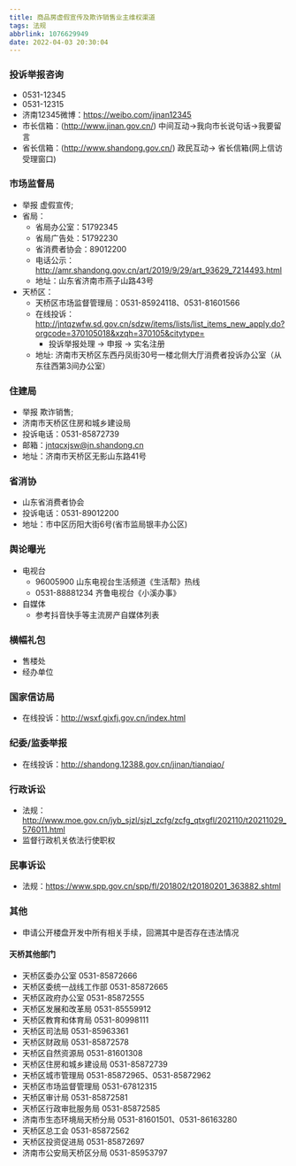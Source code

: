 ```yaml
---
title: 商品房虚假宣传及欺诈销售业主维权渠道
tags: 法规
abbrlink: 1076629949
date: 2022-04-03 20:30:04
---
```

### 投诉举报咨询

- 0531-12345
- 0531-12315
- 济南12345微博：https://weibo.com/jinan12345
- 市长信箱：(http://www.jinan.gov.cn/) 中间互动->我向市长说句话->我要留言
- 省长信箱：(http://www.shandong.gov.cn/) 政民互动-> 省长信箱(网上信访受理窗口) 

### 市场监督局

- 举报 虚假宣传;
- 省局：
	- 省局办公室：51792345
	- 省局广告处：51792230
	- 省消费者协会：89012200
	- 电话公示：http://amr.shandong.gov.cn/art/2019/9/29/art_93629_7214493.html
	- 地址：山东省济南市燕子山路43号
- 天桥区：
	- 天桥区市场监督管理局：0531-85924118、0531-81601566
	- 在线投诉：http://jntqzwfw.sd.gov.cn/sdzw/items/lists/list_items_new_apply.do?orgcode=370105018&xzqh=370105&citytype=
		- 投诉举报处理 -> 申报 -> 实名注册
	- 地址: 济南市天桥区东西丹凤街30号一楼北侧大厅消费者投诉办公室（从东往西第3间办公室）

### 住建局

- 举报 欺诈销售;
- 济南市天桥区住房和城乡建设局
- 投诉电话：0531-85872739
- 邮箱：jntqcxjsw@jn.shandong.cn
- 地址：济南市天桥区无影山东路41号

### 省消协

- 山东省消费者协会
- 投诉电话：0531-89012200
- 地址：市中区历阳大街6号(省市监局银丰办公区)

### 舆论曝光

- 电视台
	- 96005900 山东电视台生活频道《生活帮》热线
	- 0531-88881234 齐鲁电视台《小溪办事》
- 自媒体
	- 参考抖音快手等主流房产自媒体列表

### 横幅礼包

- 售楼处
- 经办单位

### 国家信访局

- 在线投诉：http://wsxf.gjxfj.gov.cn/index.html

### 纪委/监委举报

- 在线投诉：http://shandong.12388.gov.cn/jinan/tianqiao/

### 行政诉讼

- 法规：http://www.moe.gov.cn/jyb_sjzl/sjzl_zcfg/zcfg_qtxgfl/202110/t20211029_576011.html
- 监督行政机关依法行使职权

### 民事诉讼

- 法规：https://www.spp.gov.cn/spp/fl/201802/t20180201_363882.shtml

### 其他

- 申请公开楼盘开发中所有相关手续，回溯其中是否存在违法情况

#### 天桥其他部门

- 天桥区委办公室 0531-85872666                
- 天桥区委统一战线工作部  0531-85872665               
- 天桥区政府办公室  0531-85872555                
- 天桥区发展和改革局 0531-85559912                
- 天桥区教育和体育局 0531-80998111                
- 天桥区司法局 0531-85963361                
- 天桥区财政局 0531-85872578                
- 天桥区自然资源局 0531-81601308                
- 天桥区住房和城乡建设局 0531-85872739                
- 天桥区城市管理局 0531-85872965、0531-85872962   
- 天桥区市场监督管理局  0531-67812315             
- 天桥区审计局 0531-85872581                
- 天桥区行政审批服务局 0531-85872585                
- 济南市生态环境局天桥分局 0531-81601501、0531-86163280                
- 天桥区总工会 0531-85872562                
- 天桥区投资促进局 0531-85872697                
- 济南市公安局天桥区分局 0531-85953797   